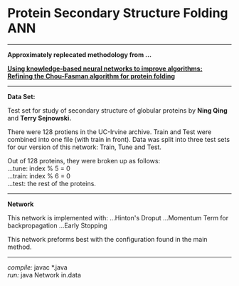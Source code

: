 # Protein Secondary Structure Folding ANN

-----------------------------------------

**Approximately replecated methodology from ...**
  
 **[Using knowledge-based neural networks to improve algorithms:  
 Refining the Chou-Fasman algorithm for protein folding](http://link.springer.com/article/10.1007/BF00993077)**

------------------------------------------

**Data Set:** 

Test set for study of secondary structure of globular proteins by
**Ning Qing** and **Terry Sejnowski.** 

There were 128 protiens in the UC-Irvine archive. Train and Test were combined into one file (with train in front).
Data was split into three test sets for our version of this network: Train, Tune and Test.  
  
  
Out of 128 proteins, they were broken up as follows:  
...tune: index % 5 = 0  
...train: index % 6 = 0  
...test: the rest of the proteins.


---------------------------------------------

**Network**
  
  
This network is implemented with:
...Hinton's Droput 
...Momentum Term for backpropagation
...Early Stopping


This network preforms best with the configuration found in the main method.  
  



---------------------------------------------
*compile:* javac \*.java  
*run:* java Network in.data



